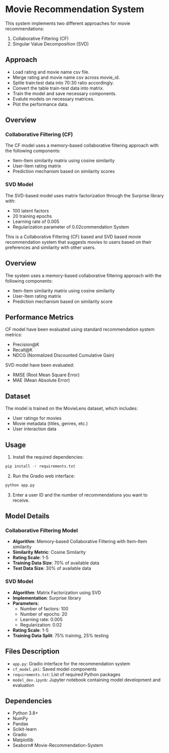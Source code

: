 # Movie Recommendation System

This system implements two different approaches for movie recommendations:
1. Collaborative Filtering (CF)
2. Singular Value Decomposition (SVD)

## Approach
- Load rating and movie name csv file.
- Merge rating and movie name csv across movie_id.
- Splite train:test data into 70:30 ratio accordingly.
- Convert the table train-test data into matrix.
- Train the model and save necessary components.
- Evalute models on necessary matrices.
- Plot the performance data.

## Overview

### Collaborative Filtering (CF)
The CF model uses a memory-based collaborative filtering approach with the following components:
- Item-Item similarity matrix using cosine similarity
- User-Item rating matrix
- Prediction mechanism based on similarity scores

### SVD Model
The SVD-based model uses matrix factorization through the Surprise library with:
- 100 latent factors
- 20 training epochs
- Learning rate of 0.005
- Regularization parameter of 0.02commendation System

This is a Collaborative Filtering (CF) based and SVD based movie recommendation system that suggests movies to users based on their preferences and similarity with other users.

## Overview

The system uses a memory-based collaborative filtering approach with the following components:
- Item-Item similarity matrix using cosine similarity
- User-Item rating matrix
- Prediction mechanism based on similarity score

## Performance Metrics

CF model have been evaluated using standard recommendation system metrics:
- Precision@K
- Recall@K
- NDCG (Normalized Discounted Cumulative Gain)

SVD model have been evaluated:
- RMSE (Root Mean Square Error)
- MAE (Mean Absolute Error)

## Dataset

The model is trained on the MovieLens dataset, which includes:
- User ratings for movies
- Movie metadata (titles, genres, etc.)
- User interaction data

## Usage

1. Install the required dependencies:
```bash
pip install -r requirements.txt
```

2. Run the Gradio web interface:
```bash
python app.py
```

3. Enter a user ID and the number of recommendations you want to receive.

## Model Details

### Collaborative Filtering Model
- **Algorithm**: Memory-based Collaborative Filtering with Item-Item similarity
- **Similarity Metric**: Cosine Similarity
- **Rating Scale**: 1-5
- **Training Data Size**: 70% of available data
- **Test Data Size**: 30% of available data

### SVD Model
- **Algorithm**: Matrix Factorization using SVD
- **Implementation**: Surprise library
- **Parameters**:
  - Number of factors: 100
  - Number of epochs: 20
  - Learning rate: 0.005
  - Regularization: 0.02
- **Rating Scale**: 1-5
- **Training Data Split**: 75% training, 25% testing

## Files Description

- `app.py`: Gradio interface for the recommendation system
- `cf_model.pkl`: Saved model components
- `requirements.txt`: List of required Python packages
- `model_dev.ipynb`: Jupyter notebook containing model development and evaluation

## Dependencies

- Python 3.8+
- NumPy
- Pandas
- Scikit-learn
- Gradio
- Matplotlib
- Seaborn#   M o v i e - R e c o m m e n d a t i o n - S y s t e m 
 
 
